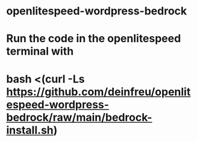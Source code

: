 # openlitespeed-wordpress-bedrock

# Run the code in the openlitespeed terminal with
# bash <(curl -Ls https://github.com/deinfreu/openlitespeed-wordpress-bedrock/raw/main/bedrock-install.sh)
